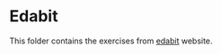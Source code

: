 # Edabit

This folder contains the exercises from [edabit](https://edabit.com/challenges/javascript) website.
